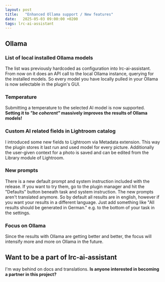 ```yaml
---
layout: post
title:   "Enhanced Ollama support / New features"
date:   2025-05-03 09:00:00 +0200
tags: lrc-ai-assistant
---
```

## Ollama

### List of local installed Ollama models
The list was previously hardcoded as configuration into lrc-ai-assistant.
From now on it does an API call to the local Ollama instance, querying for the installed models.
So every model you have locally pulled in your Ollama is now selectable in the plugin's GUI.

### Temperature
Submitting a temperature to the selected AI model is now supported.
**Setting it to *"be coherent"* massively improves the results of Ollama models!**

### Custom AI related fields in Lightroom catalog
I introduced some new fields to Lightroom via Metadata extension.
This way the plugin stores it last run and used model for every picture.
Additionally the user-given context for a photo is saved and can be edited from the Library module of Lightroom.

### New prompts
There is a new default prompt and system instruction included with the release.
If you want to try them, go to the plugin manager and hit the "Defaults" button beneath task and system instruction.
The new prompts aren't translated anymore. 
So by default all results are in english, however if you want your results in a different language.
Just add something like "All results should be generated in German." e.g. to the bottom of your task in the settings.

### Focus on Ollama
Since the results with Ollama are getting better and better, the focus will intensify more and more on Ollama in the future.

## Want to be a part of lrc-ai-assistant
I'm way behind on docs and translations. 
**Is anyone interested in becoming a partner in this project?**